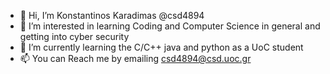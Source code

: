 - 👋 Hi, I’m Konstantinos Karadimas @csd4894
- 👀 I’m interested in learning Coding and Computer Science in general and getting into cyber security 
- 🌱 I’m currently learning the C/C++ java and python as a UoC student
- 📫 You can Reach me by emailing csd4894@csd.uoc.gr
